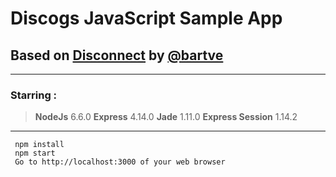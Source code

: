 # Discogs JavaScript Sample App
## Based on [Disconnect](https://github.com/bartve/disconnect) by [@bartve](https://github.com/bartve)
___
### Starring :
> **NodeJs** 6.6.0
> **Express** 4.14.0
> **Jade** 1.11.0
> **Express Session** 1.14.2
___
```
 npm install
 npm start
 Go to http://localhost:3000 of your web browser
 ```
